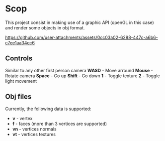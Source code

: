 # Scop
This project consist in making use of a graphic API (openGL in this case) and render some objects in obj format.

https://github.com/user-attachments/assets/0cc03a02-6288-447c-a6b6-c7ee1aa34ec6

## Controls
Similar to any other first person camera
**WASD** - Move arround
**Mouse** - Rotate camera
**Space** - Go up
**Shift** - Go down
**1** - Toggle texture
**2** - Toggle light movement

## Obj files
Currently, the following data is supported:

 - **v** - vertex
 - **f** - faces (more than 3 vertices are supported)
 - **vn** - vertices normals
 - **vt** - vertices textures
